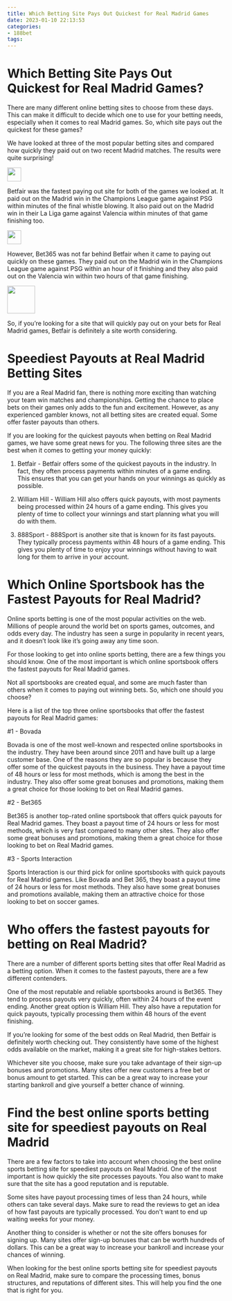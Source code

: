 ```yaml
---
title: Which Betting Site Pays Out Quickest for Real Madrid Games
date: 2023-01-10 22:13:53
categories:
- 188bet
tags:
---
```



#  Which Betting Site Pays Out Quickest for Real Madrid Games?

There are many different online betting sites to choose from these days. This can make it difficult to decide which one to use for your betting needs, especially when it comes to real Madrid games. So, which site pays out the quickest for these games?

We have looked at three of the most popular betting sites and compared how quickly they paid out on two recent Madrid matches. The results were quite surprising!

<img src="https://images.unsplash.com/photo-1535927335605-7aebbafcdee8?ixlib=rb-1.2.1&q=80&fm=jpg&crop=faces&fit=crop&h=32&w=32" width=32 height=32>

Betfair was the fastest paying out site for both of the games we looked at. It paid out on the Madrid win in the Champions League game against PSG within minutes of the final whistle blowing. It also paid out on the Madrid win in their La Liga game against Valencia within minutes of that game finishing too.

<img src="https://images.unsplash.com/photo-1535927335605-7aebbafcdee8?ixlib=rb-1.2.1&q=80&fm=jpg&crop=faces&fit=crop&h=32&w=32" width=32 height=32>

However, Bet365 was not far behind Betfair when it came to paying out quickly on these games. They paid out on the Madrid win in the Champions League game against PSG within an hour of it finishing and they also paid out on the Valencia win within two hours of that game finishing.</p>





<img src="https://images.unsplash.com/photo-1535927335605-7aebbafcdee8?ixlib=rb-1.2.1&q=80&fm=jpg&crop=faces&fit=crop&h=" width="64" height="64">  <p>So, if you’re looking for a site that will quickly pay out on your bets for Real Madrid games, Betfair is definitely a site worth considering.</p>

#  Speediest Payouts at Real Madrid Betting Sites

If you are a Real Madrid fan, there is nothing more exciting than watching your team win matches and championships. Getting the chance to place bets on their games only adds to the fun and excitement. However, as any experienced gambler knows, not all betting sites are created equal. Some offer faster payouts than others.

If you are looking for the quickest payouts when betting on Real Madrid games, we have some great news for you. The following three sites are the best when it comes to getting your money quickly:

1) Betfair - Betfair offers some of the quickest payouts in the industry. In fact, they often process payments within minutes of a game ending. This ensures that you can get your hands on your winnings as quickly as possible.

2) William Hill - William Hill also offers quick payouts, with most payments being processed within 24 hours of a game ending. This gives you plenty of time to collect your winnings and start planning what you will do with them.

3) 888Sport - 888Sport is another site that is known for its fast payouts. They typically process payments within 48 hours of a game ending. This gives you plenty of time to enjoy your winnings without having to wait long for them to arrive in your account.

#  Which Online Sportsbook has the Fastest Payouts for Real Madrid?

Online sports betting is one of the most popular activities on the web. Millions of people around the world bet on sports games, outcomes, and odds every day. The industry has seen a surge in popularity in recent years, and it doesn’t look like it’s going away any time soon.

For those looking to get into online sports betting, there are a few things you should know. One of the most important is which online sportsbook offers the fastest payouts for Real Madrid games.

Not all sportsbooks are created equal, and some are much faster than others when it comes to paying out winning bets. So, which one should you choose?

Here is a list of the top three online sportsbooks that offer the fastest payouts for Real Madrid games:

#1 - Bovada

Bovada is one of the most well-known and respected online sportsbooks in the industry. They have been around since 2011 and have built up a large customer base. One of the reasons they are so popular is because they offer some of the quickest payouts in the business. They have a payout time of 48 hours or less for most methods, which is among the best in the industry. They also offer some great bonuses and promotions, making them a great choice for those looking to bet on Real Madrid games.

#2 - Bet365

Bet365 is another top-rated online sportsbook that offers quick payouts for Real Madrid games. They boast a payout time of 24 hours or less for most methods, which is very fast compared to many other sites. They also offer some great bonuses and promotions, making them a great choice for those looking to bet on Real Madrid games.

#3 - Sports Interaction

Sports Interaction is our third pick for online sportsbooks with quick payouts for Real Madrid games. Like Bovada and Bet 365, they boast a payout time of 24 hours or less for most methods. They also have some great bonuses and promotions available, making them an attractive choice for those looking to bet on soccer games.

#  Who offers the fastest payouts for betting on Real Madrid?

There are a number of different sports betting sites that offer Real Madrid as a betting option. When it comes to the fastest payouts, there are a few different contenders.

One of the most reputable and reliable sportsbooks around is Bet365. They tend to process payouts very quickly, often within 24 hours of the event ending. Another great option is William Hill. They also have a reputation for quick payouts, typically processing them within 48 hours of the event finishing.

If you’re looking for some of the best odds on Real Madrid, then Betfair is definitely worth checking out. They consistently have some of the highest odds available on the market, making it a great site for high-stakes bettors.

Whichever site you choose, make sure you take advantage of their sign-up bonuses and promotions. Many sites offer new customers a free bet or bonus amount to get started. This can be a great way to increase your starting bankroll and give yourself a better chance of winning.

#  Find the best online sports betting site for speediest payouts on Real Madrid

There are a few factors to take into account when choosing the best online sports betting site for speediest payouts on Real Madrid. One of the most important is how quickly the site processes payouts. You also want to make sure that the site has a good reputation and is reputable.

Some sites have payout processing times of less than 24 hours, while others can take several days. Make sure to read the reviews to get an idea of how fast payouts are typically processed. You don't want to end up waiting weeks for your money.

Another thing to consider is whether or not the site offers bonuses for signing up. Many sites offer sign-up bonuses that can be worth hundreds of dollars. This can be a great way to increase your bankroll and increase your chances of winning.

When looking for the best online sports betting site for speediest payouts on Real Madrid, make sure to compare the processing times, bonus structures, and reputations of different sites. This will help you find the one that is right for you.